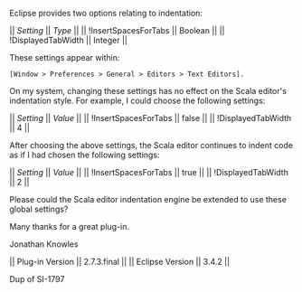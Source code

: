 Eclipse provides two options relating to indentation:

 || _Setting_ || _Type_ ||
 || !InsertSpacesForTabs || Boolean ||
 || !DisplayedTabWidth || Integer ||

These settings appear within:

    [Window > Preferences > General > Editors > Text Editors].

On my system, changing these settings has no effect on the Scala editor's indentation style. For example, I could choose the following settings:

 || _Setting_ || _Value_ ||
 || !InsertSpacesForTabs || false ||
 || !DisplayedTabWidth || 4 ||

After choosing the above settings, the Scala editor continues to indent code as if I had chosen the following settings:

 || _Setting_ || _Value_ ||
 || !InsertSpacesForTabs || true ||
 || !DisplayedTabWidth || 2 ||

Please could the Scala editor indentation engine be extended to use these global settings?

Many thanks for a great plug-in.

Jonathan Knowles

 || Plug-in Version || 2.7.3.final ||
 || Eclipse Version || 3.4.2 ||

Dup of SI-1797
